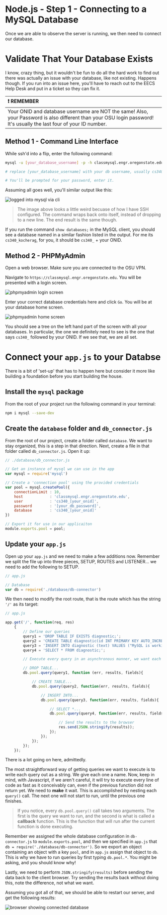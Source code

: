 # Node.js - Step 1 - Connecting to a MySQL Database
Once we are able to observe the server is running, we then need to connect our database.

# Validate That Your Database Exists

I know, crazy thing, but it wouldn't be fun to do all the hard work to find out there was actually an issue with your database, like not existing. Happens though. If you run into an issue here, you'll have to reach out to the EECS Help Desk and put in a ticket so they can fix it.

|:exclamation: REMEMBER|
|:--------------|
|Your ONID and database username are NOT the same! Also, your Password is also different than your OSU login password! It's usually the last four of your ID number.|

## Method 1 - Command Line Interface

While ssh'd into a flip, enter the following command:

```bash
mysql -u [your_database_username] -p -h classmysql.engr.oregonstate.edu

# replace [your_database_username] with your db username, usually cs340_[your_onid]

# You'll be prompted for your password, enter it.
```

Assuming all goes well, you'll similar output like this:

![logged into mysql via cli](./assets/database-cli.png)

> The image above looks a little weird becuase of how I have SSH configured. The command wraps back onto itself, instead of dropping to a new line. The end result is the same though.

If you run the command `show databases;` in the MySQL client, you should see a database named in a similar fashion listed in the output. For me its `cs340_kocherag`, for you, it should be `cs340_` + your ONID.

## Method 2 - PHPMyAdmin

Open a web browser. Make sure you are connected to the OSU VPN.

Navigate to `https://classmysql.engr.oregonstate.edu`. You will be presented with a login screen.

![phpmyadmin login screen](./assets/php-myadmin-login.png)

Enter your correct database credentials here and click `Go`. You will be at your database home screen.

![phpmyadmin home screen](./assets/php-myadmin-home.png)

You should see a tree on the left hand part of the screen with all your databases. In particular, the one we definitely need to see is the one that says `cs340_` followed by your ONID. If we see that, we are all set.

# Connect your `app.js` to your Databse

There is a bit of 'set-up' that has to happen here but consider it more like building a foundation before you start building the house.

## Install the `mysql` package

From the root of your project run the following command in your terminal:

```bash
npm i mysql --save-dev
```

## Create the `database` folder and `db_connector.js`

From the root of our project, create a folder called `database`. We want to stay organized, this is a step in that direction. Next, create a file in that folder called `db_connector.js`. Open it up:

```javascript
// ./database/db_connector.js

// Get an instance of mysql we can use in the app
var mysql = require('mysql')

// Create a 'connection pool' using the provided credentials
var pool = mysql.createPool({
    connectionLimit : 10,
    host            : 'classmysql.engr.oregonstate.edu',
    user            : 'cs340_[your_onid]',
    password        : '[your_db_password]',
    database        : 'cs340_[your_onid]'
})

// Export it for use in our applicaiton
module.exports.pool = pool;
```

## Update your `app.js`

Open up your `app.js` and we need to make a few additions now. Remember we split the file up into three pieces, SETUP, ROUTES and LISTENER... we need to add the following to SETUP.

```javascript
// app.js

// Database
var db = require('./database/db-connector')
```

We then need to modify the root route, that is the route which has the string `'/'` as its target:

```javascript
// app.js 

app.get('/', function(req, res)
    {
        // Define our queries
        query1 = 'DROP TABLE IF EXISTS diagnostic;';
        query2 = 'CREATE TABLE diagnostic(id INT PRIMARY KEY AUTO_INCREMENT, text VARCHAR(255) NOT NULL);';
        query3 = 'INSERT INTO diagnostic (text) VALUES ("MySQL is working!")';
        query4 = 'SELECT * FROM diagnostic;';

        // Execute every query in an asynchronous manner, we want each query to finish before the next one starts

        // DROP TABLE...
        db.pool.query(query1, function (err, results, fields){

            // CREATE TABLE...
            db.pool.query(query2, function(err, results, fields){

                // INSERT INTO...
                db.pool.query(query3, function(err, results, fields){

                    // SELECT *...
                    db.pool.query(query4, function(err, results, fields){

                        // Send the results to the browser
                        res.send(JSON.stringify(results));
                    });
                });
            });
        });
    });
```

There is a lot going on here, admittedly.

The most straightforward way of getting queries we want to execute is to write each query out as a string. We give each one a name. Now, keep in mind, with Javascript, if we aren't careful, it will try to execute every line of code as fast as it conceivably can, even if the previous function did not return yet. We need to **make** it wait. This is accomplished by nesting each `query()` call. The next one will not start to run, until the previous one finishes.

> If you notice, every `db.pool.query()` call takes two arguments. The first is the query we want to run, and the second is what is called a **callback** function. This is the function that will run after the current function is done executing.

Remember we assigned the whole database configuration in `db-connector.js` to `module.exports.pool`, and then we specified in `app.js` that `db = require('./database/db-connector')`. So we export an object containing an object with a key `pool`, and in `app.js` assign that object to `db`. This is why we have to run queries by first typing `db.pool.*`. You might be asking, and you should know why!

Lastly, we need to perform `JSON.stringify(results)` before sending the data back to the client browser. Try sending the results back without doing this, note the difference, not what we want.

Assuming you got all of that, we should be able to restart our server, and get the following results:

![browser showing connected database](./assets/db-connected.png)







